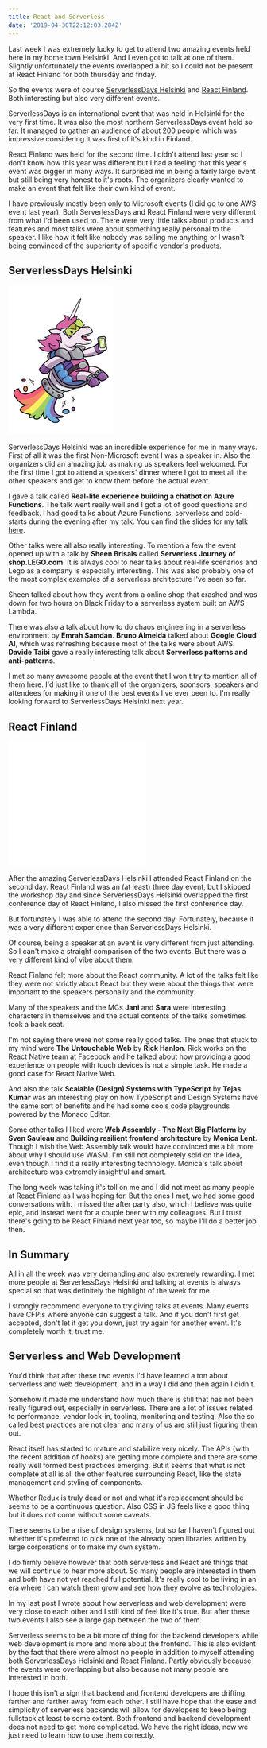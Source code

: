 ```yaml
---
title: React and Serverless
date: '2019-04-30T22:12:03.284Z'
---
```


Last week I was extremely lucky to get to attend two amazing events held here in my home town Helsinki. And I even got to talk at one of them. Slightly unfortunately the events overlapped a bit so I could not be present at React Finland for both thursday and friday.

So the events were of course [ServerlessDays Helsinki](https://helsinki.serverlessdays.io/) and [React Finland](https://react-finland.fi/). Both interesting but also very different events.

ServerlessDays is an international event that was held in Helsinki for the very first time. It was also the most northern ServerlessDays event held so far. It managed to gather an audience of about 200 people which was impressive considering it was first of it's kind in Finland.

React Finland was held for the second time. I didn't attend last year so I don't know how this year was different but I had a feeling that this year's event was bigger in many ways. It surprised me in being a fairly large event but still being very honest to it's roots. The organizers clearly wanted to make an event that felt like their own kind of event.

I have previously mostly been only to Microsoft events (I did go to one AWS event last year). Both ServerlessDays and React Finland were very different from what I'd been used to. There were very little talks about products and features and most talks were about something really personal to the speaker. I like how it felt like nobody was selling me anything or I wasn't being convinced of the superiority of specific vendor's products.

## ServerlessDays Helsinki

<img alt="ServerlessDays Helsinki" src="./unicorn_mascot.svg" style="height: 300px">

ServerlessDays Helsinki was an incredible experience for me in many ways. First of all it was the first Non-Microsoft event I was a speaker in. Also the organizers did an amazing job as making us speakers feel welcomed. For the first time I got to attend a speakers' dinner where I got to meet all the other speakers and get to know them before the actual event.

I gave a talk called **Real-life experience building a chatbot on Azure Functions**. The talk went really well and I got a lot of good questions and feedback. I had good talks about Azure Functions, serverless and cold-starts during the evening after my talk. You can find the slides for my talk [here](https://www.slideshare.net/MattiPetrelius/reallife-experience-building-a-chatbot-on-azure-functions).

Other talks were all also really interesting. To mention a few the event opened up with a talk by **Sheen Brisals** called **Serverless Journey of shop.LEGO.com**. It is always cool to hear talks about real-life scenarios and Lego as a company is especially interesting. This was also probably one of the most complex examples of a serverless architecture I've seen so far.

Sheen talked about how they went from a online shop that crashed and was down for two hours on Black Friday to a serverless system built on AWS Lambda.

There was also a talk about how to do chaos engineering in a serverless environment by **Emrah Samdan**. **Bruno Almeida** talked about **Google Cloud AI**, which was refreshing because most of the talks were about AWS. **Davide Taibi** gave a really interesting talk about **Serverless patterns and anti-patterns**.

I met so many awesome people at the event that I won't try to mention all of them here. I'd just like to thank all of the organizers, sponsors, speakers and attendees for making it one of the best events I've ever been to. I'm really looking forward to ServerlessDays Helsinki next year.

## React Finland

<img alt="ServerlessDays Helsinki" src="./react-finland.svg" style="height: 250px">

After the amazing ServerlessDays Helsinki I attended React Finland on the second day. React Finland was an (at least) three day event, but I skipped the workshop day and since ServerlessDays Helsinki overlapped the first conference day of React Finland, I also missed the first conference day.

But fortunately I was able to attend the second day. Fortunately, because it was a very different experience than ServerlessDays Helsinki.

Of course, being a speaker at an event is very different from just attending. So I can't make a straight comparison of the two events. But there was a very different kind of vibe about them.

React Finland felt more about the React community. A lot of the talks felt like they were not strictly about React but they were about the things that were important to the speakers personally and the community.

Many of the speakers and the MCs **Jani** and **Sara** were interesting characters in themselves and the actual contents of the talks sometimes took a back seat.

I'm not saying there were not some really good talks. The ones that stuck to my mind were **The Untouchable Web** by **Rick Hanlon**. Rick works on the React Native team at Facebook and he talked about how providing a good experience on people with touch devices is not a simple task. He made a good case for React Native Web.

And also the talk **Scalable (Design) Systems with TypeScript** by **Tejas Kumar** was an interesting play on how TypeScript and Design Systems have the same sort of benefits and he had some cools code playgrounds powered by the Monaco Editor.

Some other talks I liked were **Web Assembly - The Next Big Platform** by **Sven Sauleau** and **Building resilient frontend architecture** by **Monica Lent**. Though I wish the Web Assembly talk would have convinced me a bit more about why I should use WASM. I'm still not completely sold on the idea, even though I find it a really interesting technology. Monica's talk about architecture was extremely insightful and smart.

The long week was taking it's toll on me and I did not meet as many people at React Finland as I was hoping for. But the ones I met, we had some good conversations with. I missed the after party also, which I believe was quite epic, and instead went for a couple beer with my colleagues. But I trust there's going to be React Finland next year too, so maybe I'll do a better job then.

## In Summary

All in all the week was very demanding and also extremely rewarding. I met more people at ServerlessDays Helsinki and talking at events is always special so that was definitely the highlight of the week for me.

I strongly recommend everyone to try giving talks at events. Many events have CFP:s where anyone can suggest a talk. And if you don't first get accepted, don't let it get you down, just try again for another event. It's completely worth it, trust me.

## Serverless and Web Development

You'd think that after these two events I'd have learned a ton about serverless and web development, and in a way I did and then again I didn't.

Somehow it made me understand how much there is still that has not been really figured out, especially in serverless. There are a lot of issues related to performance, vendor lock-in, tooling, monitoring and testing. Also the so called best practices are not clear and many of us are still just figuring them out.

React itself has started to mature and stabilize very nicely. The APIs (with the recent addition of hooks) are getting more complete and there are some really well formed best practices emerging. But it seems that what is not complete at all is all the other features surrounding React, like the state management and styling of components.

Whether Redux is truly dead or not and what it's replacement should be seems to be a continuous question. Also CSS in JS feels like a good thing but it does not come without some caveats.

There seems to be a rise of design systems, but so far I haven't figured out whether it's preferred to pick one of the already open libraries written by large corporations or to make my own system.

I do firmly believe however that both serverless and React are things that we will continue to hear more about. So many people are interested in them and both have not yet reached full potential. It's really cool to be living in an era where I can watch them grow and see how they evolve as technologies.

In my last post I wrote about how serverless and web development were very close to each other and I still kind of feel like it's true. But after these two events I also see a large gap between the two of them.

Serverless seems to be a bit more of thing for the backend developers while web development is more and more about the frontend. This is also evident by the fact that there were almost no people in addition to myself attending both ServerlessDays Helsinki and React Finland. Partly obviously because the events were overlapping but also because not many people are interested in both.

I hope this isn't a sign that backend and frontend developers are drifting farther and farther away from each other. I still have hope that the ease and simplicity of serverless backends will allow for developers to keep being fullstack at least to some extent. Both frontend and backend development does not need to get more complicated. We have the right ideas, now we just need to learn how to use them correctly.

